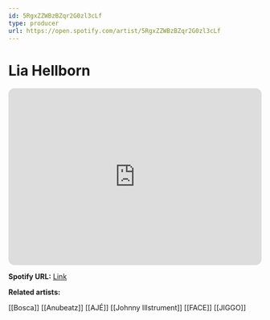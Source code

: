```yaml
---
id: 5RgxZZWBzBZqr2G0zl3cLf
type: producer
url: https://open.spotify.com/artist/5RgxZZWBzBZqr2G0zl3cLf
---
```

# Lia Hellborn

<iframe style="border-radius:12px" src="https://open.spotify.com/embed/artist/5RgxZZWBzBZqr2G0zl3cLf" width="100%" height="352" frameBorder="0" allowfullscreen="" allow="autoplay; clipboard-write; encrypted-media; fullscreen; picture-in-picture" loading="lazy"></iframe>

**Spotify URL:** [Link](https://open.spotify.com/artist/5RgxZZWBzBZqr2G0zl3cLf)

**Related artists:**

[[Bosca]]
[[Anubeatz]]
[[AJÉ]]
[[Johnny Illstrument]]
[[FACE]]
[[JIGGO]]
